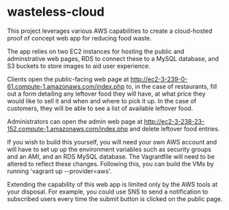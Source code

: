 # wasteless-cloud

This project leverages various AWS capabilities to create a cloud-hosted proof of concept web app for reducing food waste.

The app relies on two EC2 instances for hosting the public and adminstrative web pages, RDS to connect these to a MySQL database, and S3 buckets to store images to aid user experience.

Clients open the public-facing web page at http://ec2-3-239-0-61.compute-1.amazonaws.com/index.php to, in the case of restaurants, fill out a form detailing any leftover food they will have, at what price they would like to sell it and when and where to pick it up. In the case of customers, they will be able to see a list of available leftover food.

Administrators can open the admin web page at http://ec2-3-238-23-152.compute-1.amazonaws.com/index.php and delete leftover food entries.

If you wish to build this yourself, you will need your own AWS account and will have to set up up the environment variables such as security groups and an AMI, and an RDS MySQL database. The Vagrantfile will need to be altered to reflect these changes. Following this, you can build the VMs by running 'vagrant up --provider=aws'. 

Extending the capability of this web app is limited only by the AWS tools at your disposal. For example, you could use SNS to send a notification to subscribed users every time the submit button is clicked on the public page.
